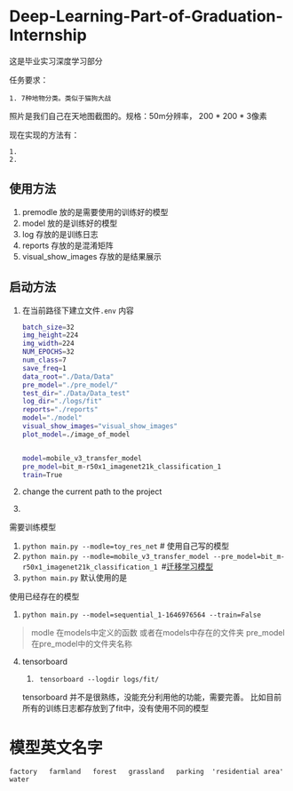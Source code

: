 # Deep-Learning-Part-of-Graduation-Internship

这是毕业实习深度学习部分

任务要求：

    1. 7种地物分类。类似于猫狗大战

照片是我们自己在天地图截图的。规格：50m分辨率， 200 * 200 * 3像素

现在实现的方法有：

    1. 
    2. 


## 使用方法

1. premodle 放的是需要使用的训练好的模型
2. model 放的是训练好的模型
3. log 存放的是训练日志
4. reports 存放的是混淆矩阵
5. visual_show_images 存放的是结果展示

## 启动方法

1. 在当前路径下建立文件`.env`
       内容

   ```bash
   batch_size=32
   img_height=224
   img_width=224
   NUM_EPOCHS=32
   num_class=7
   save_freq=1
   data_root="./Data/Data"
   pre_model="./pre_model/"
   test_dir="./Data/Data_test"
   log_dir="./logs/fit"
   reports="./reports"
   model="./model"
   visual_show_images="visual_show_images"
   plot_model=./image_of_model
   
   
   model=mobile_v3_transfer_model
   pre_model=bit_m-r50x1_imagenet21k_classification_1
   train=True
   ```

2. change the current path to the project

3. 

   需要训练模型

   1. `python main.py --modle=toy_res_net` # 使用自己写的模型
   2. `python main.py --modle=mobile_v3_transfer_model --pre_model=bit_m-r50x1_imagenet21k_classification_1 `#[迁移学习模型](https://tfhub.dev/s?module-type=image-classification)
   3. `python main.py`  默认使用的是

   使用已经存在的模型

   1. `python main.py --model=sequential_1-1646976564 --train=False`

   > modle 在models中定义的函数 或者在models中存在的文件夹
   > pre_model 在pre_model中的文件夹名称

4. tensorboard

   1.  ` tensorboard --logdir logs/fit/`

      tensorboard 并不是很熟练，没能充分利用他的功能，需要完善。 比如目前所有的训练日志都存放到了fit中，没有使用不同的模型



# 模型英文名字

   `factory   farmland   forest   grassland   parking  'residential area'   water	`

